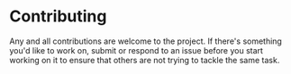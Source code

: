 
# Contributing

Any and all contributions are welcome to the project. If there's something you'd like to work on, submit or respond to an issue before you start working on it to ensure that others are not trying to tackle the same task.

